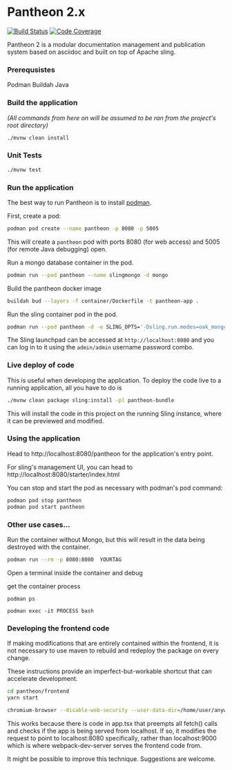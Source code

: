 # Pantheon 2.x

[![Build Status](https://travis-ci.org/redhataccess/pantheon.png)](https://travis-ci.org/redhataccess/pantheon)
[![Code Coverage](https://codecov.io/gh/redhataccess/pantheon/branch/master/graph/badge.svg)](https://codecov.io/github/redhataccess/pantheon?branch=master)

Pantheon 2 is a modular documentation management and publication system based on asciidoc
and built on top of Apache sling.

### Prerequsistes
Podman
Buildah
Java

### Build the application
_(All commands from here on will be assumed to be ran from the project's root directory)_

```sh
./mvnw clean install
```

### Unit Tests

```sh
./mvnw test
```

### Run the application

The best way to run Pantheon is to install [podman](https://podman.io).

First, create a pod:

```sh
podman pod create --name pantheon -p 8080 -p 5005
```

This will create a `pantheon` pod with ports 8080 (for web access) and 5005 (for
remote Java debugging) open.

Run a mongo database container in the pod.

```sh
podman run --pod pantheon --name slingmongo -d mongo
```

Build the pantheon docker image

```sh
buildah bud --layers -f container/Dockerfile -t pantheon-app .
```

Run the sling container pod in the pod.

```sh
podman run --pod pantheon -d -e SLING_OPTS='-Dsling.run.modes=oak_mongo -Doak.mongo.uri=mongodb://localhost:27017' --name pantheon-app pantheon-app
```

The Sling launchpad can be accessed at `http://localhost:8080` and you can log in to
it using the `admin/admin` username password combo.

### Live deploy of code

This is useful when developing the application.
To deploy the code live to a running application, all you have to do is

```sh
./mvnw clean package sling:install -pl pantheon-bundle
```

This will install the code in this project on the running Sling instance, where it can
be previewed and modified.

### Using the application

Head to http://localhost:8080/pantheon for the application's entry point.

For sling's management UI, you can head to http://localhost:8080/starter/index.html

You can stop and start the pod as necessary with podman's pod command:

```sh
podman pod stop pantheon
podman pod start pantheon
```

### Other use cases...

Run the container without Mongo, but this will result in the data being destroyed with the container.
```sh
podman run --rm -p 8080:8080  YOURTAG
```

Open a terminal inside the container and debug

get the container process
```
podman ps
```

```
podman exec -it PROCESS bash
```

### Developing the frontend code

If making modifications that are entirely contained within the frontend, it is not necessary to use maven to rebuild and redeploy the package on every change.

These instructions provide an imperfect-but-workable shortcut that can accelerate development.

```sh
cd pantheon/frontend
yarn start
```

```sh
chromium-browser --disable-web-security --user-data-dir=/home/user/anywhere/chromeDev/ &
```

This works because there is code in app.tsx that preempts all fetch() calls and checks if the app is being served from localhost. If so, it modifies the request to point to localhost:8080 specifically, rather than localhost:9000 which is where webpack-dev-server serves the frontend code from.

It might be possible to improve this technique. Suggestions are welcome.
